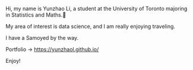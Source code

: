 Hi, my name is Yunzhao Li, a student at the University of Toronto majoring in Statistics and Maths.👋

My area of interest is data science, and I am really enjoying traveling.

I have a Samoyed by the way.

Portfolio → https://yunzhaol.github.io/

Enjoy!
<!--
**yunzhaol/yunzhaol is a ✨ _special_ ✨ repository because its `README.md` (this file) appears on your GitHub profile.

Here are some ideas to get you started:

- 🔭 I’m currently working on ...
- 🌱 I’m currently learning ...
- 👯 I’m looking to collaborate on ...
- 🤔 I’m looking for help with ...
- 💬 Ask me about ...
- 📫 How to reach me: ...
- 😄 Pronouns: ...
- ⚡ Fun fact: ...
-->
